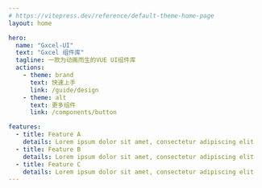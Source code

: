 ```yaml
---
# https://vitepress.dev/reference/default-theme-home-page
layout: home

hero:
  name: "Gxcel-UI"
  text: "Gxcel 组件库"
  tagline: 一款为动画而生的VUE UI组件库
  actions:
    - theme: brand
      text: 快速上手
      link: /guide/design
    - theme: alt
      text: 更多组件
      link: /components/button

features:
  - title: Feature A
    details: Lorem ipsum dolor sit amet, consectetur adipiscing elit
  - title: Feature B
    details: Lorem ipsum dolor sit amet, consectetur adipiscing elit
  - title: Feature C
    details: Lorem ipsum dolor sit amet, consectetur adipiscing elit
---
```


